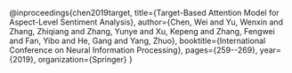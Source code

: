 
@inproceedings{chen2019target,
  title={Target-Based Attention Model for Aspect-Level Sentiment Analysis},
  author={Chen, Wei and Yu, Wenxin and Zhang, Zhiqiang and Zhang, Yunye and Xu, Kepeng and Zhang, Fengwei and Fan, Yibo and He, Gang and Yang, Zhuo},
  booktitle={International Conference on Neural Information Processing},
  pages={259--269},
  year={2019},
  organization={Springer}
}
